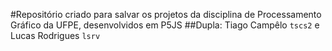 #Repositório criado para salvar os projetos da disciplina de Processamento Gráfico da UFPE, desenvolvidos em P5JS
##Dupla: Tiago Campêlo `tscs2` e Lucas Rodrigues `lsrv`
